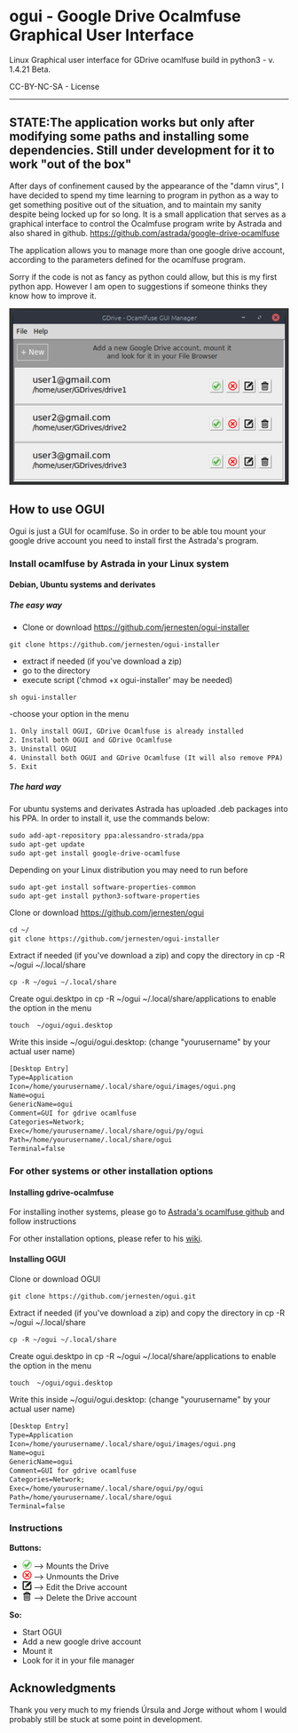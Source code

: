 # ogui - Google Drive Ocalmfuse Graphical User Interface
Linux Graphical user interface for GDrive ocamlfuse build in python3 - v. 1.4.21 Beta.

CC-BY-NC-SA - License

-----
**STATE:The application works but only after modifying some paths and installing some dependencies.
Still under development for it to work "out of the box"**
-----

After days of confinement caused by the appearance of the "damn virus", I have decided to spend my time learning to program in python as a way to get something positive out of the situation, and to maintain my sanity despite being locked up for so long.
It is a small application that serves as a graphical interface to control the Ocalmfuse program write by Astrada and also shared in github.
https://github.com/astrada/google-drive-ocamlfuse

The application allows you to manage more than one google drive account, according to the parameters defined for the ocamlfuse program.

Sorry if the code is not as fancy as python could allow, but this is my first python app. However I am open to suggestions if someone thinks they know how to improve it.

![ogui sample](https://github.com/jernesten/ogui/blob/master/images/ogui-sample.png "OGUI Image Sample")

## How to use OGUI

 Ogui is just a GUI for ocamlfuse.
 So in order to be able tou mount your google drive account you need to install first the Astrada's program.
 
### Install ocamlfuse by Astrada in your Linux system

#### Debian, Ubuntu systems and derivates

##### The easy way

- Clone or download https://github.com/jernesten/ogui-installer
```
git clone https://github.com/jernesten/ogui-installer
```
- extract if needed (if you've download a zip)
- go to the directory
- execute script ('chmod +x ogui-installer' may be needed)
```
sh ogui-installer
```
-choose your option in the menu
```
1. Only install OGUI, GDrive Ocamlfuse is already installed
2. Install both OGUI and GDrive Ocamlfuse
3. Uninstall OGUI
4. Uninstall both OGUI and GDrive Ocamlfuse (It will also remove PPA)
5. Exit            
```
##### The hard way

For ubuntu systems and derivates Astrada has uploaded .deb packages into his PPA. In order to install it, use the commands below:
```
sudo add-apt-repository ppa:alessandro-strada/ppa
sudo apt-get update
sudo apt-get install google-drive-ocamlfuse
```
Depending on your Linux distribution you may need to run before
```
sudo apt-get install software-properties-common
sudo apt-get install python3-software-properties
```
Clone or download https://github.com/jernesten/ogui
```
cd ~/
git clone https://github.com/jernesten/ogui-installer
```
Extract if needed (if you've download a zip) and copy the directory in cp -R ~/ogui ~/.local/share
```
cp -R ~/ogui ~/.local/share
```
Create ogui.desktpo in cp -R ~/ogui ~/.local/share/applications to enable the option in the menu
```
touch  ~/ogui/ogui.desktop
```
Write this inside ~/ogui/ogui.desktop: (change "yourusername" by your actual user name)
```
[Desktop Entry]
Type=Application
Icon=/home/yourusername/.local/share/ogui/images/ogui.png
Name=ogui
GenericName=ogui
Comment=GUI for gdrive ocamlfuse
Categories=Network;
Exec=/home/yourusername/.local/share/ogui/py/ogui
Path=/home/yourusername/.local/share/ogui
Terminal=false
```

### For other systems or other installation options

#### Installing gdrive-ocalmfuse
For installing inother systems, please go to [Astrada's ocamlfuse github](https://github.com/astrada/google-drive-ocamlfuse) and follow instructions

For other installation options, please refer to his [wiki](https://github.com/astrada/google-drive-ocamlfuse/wiki/Installation).

#### Installing OGUI

Clone or download OGUI
```
git clone https://github.com/jernesten/ogui.git
```
Extract if needed (if you've download a zip) and copy the directory in cp -R ~/ogui ~/.local/share
```
cp -R ~/ogui ~/.local/share
```
Create ogui.desktpo in cp -R ~/ogui ~/.local/share/applications to enable the option in the menu
```
touch  ~/ogui/ogui.desktop
```
Write this inside ~/ogui/ogui.desktop: (change "yourusername" by your actual user name)
```
[Desktop Entry]
Type=Application
Icon=/home/yourusername/.local/share/ogui/images/ogui.png
Name=ogui
GenericName=ogui
Comment=GUI for gdrive ocamlfuse
Categories=Network;
Exec=/home/yourusername/.local/share/ogui/py/ogui
Path=/home/yourusername/.local/share/ogui
Terminal=false
```

### Instructions

**Buttons:**

- ![Mount](https://github.com/jernesten/ogui/blob/master/images/mount.png) --> Mounts the Drive
- ![Unmount](https://github.com/jernesten/ogui/blob/master/images/unmount.png) --> Unmounts the Drive
- ![Edit](https://github.com/jernesten/ogui/blob/master/images/edit.png) --> Edit the Drive account
- ![Delete](https://github.com/jernesten/ogui/blob/master/images/delete.png) --> Delete the Drive account

**So:**
- Start OGUI
- Add a new google drive account
- Mount it
- Look for it in your file manager

## Acknowledgments

Thank you very much to my friends Úrsula and Jorge without whom I would probably still be stuck at some point in development.
	


